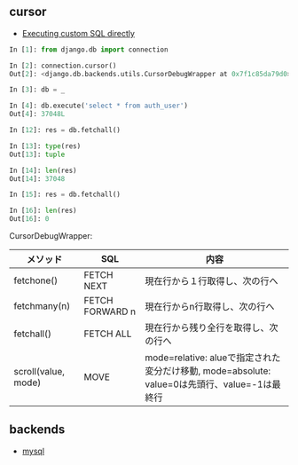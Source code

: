 ## cursor

- [Executing custom SQL directly](https://docs.djangoproject.com/en/1.11/topics/db/sql/#executing-custom-sql-directly)

~~~py
In [1]: from django.db import connection

In [2]: connection.cursor()
Out[2]: <django.db.backends.utils.CursorDebugWrapper at 0x7f1c85da79d0>

In [3]: db = _

In [4]: db.execute('select * from auth_user')
Out[4]: 37048L

In [12]: res = db.fetchall()

In [13]: type(res)
Out[13]: tuple

In [14]: len(res)
Out[14]: 37048

In [15]: res = db.fetchall()

In [16]: len(res)
Out[16]: 0
~~~


CursorDebugWrapper:

メソッド      |  SQL        | 内容
-------------|-------------|--------------------------------------
fetchone()   | FETCH NEXT  | 現在行から１行取得し、次の行へ
fetchmany(n) | FETCH FORWARD n | 現在行からn行取得し、次の行へ
fetchall()   | FETCH ALL   | 現在行から残り全行を取得し、次の行へ
scroll(value, mode) | MOVE | mode=relative: alueで指定された変分だけ移動, mode=absolute: value=0は先頭行、value=-1は最終行


## backends

- [mysql](django.mysql.md)
